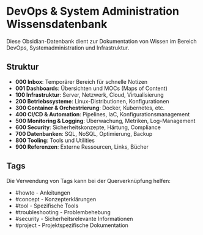 # DevOps & System Administration Wissensdatenbank

Diese Obsidian-Datenbank dient zur Dokumentation von Wissen im Bereich DevOps, Systemadministration und Infrastruktur.

## Struktur

- **000 Inbox**: Temporärer Bereich für schnelle Notizen
- **001 Dashboards**: Übersichten und MOCs (Maps of Content)
- **100 Infrastruktur**: Server, Netzwerk, Cloud, Virtualisierung
- **200 Betriebssysteme**: Linux-Distributionen, Konfigurationen
- **300 Container & Orchestrierung**: Docker, Kubernetes, etc.
- **400 CI/CD & Automation**: Pipelines, IaC, Konfigurationsmanagement
- **500 Monitoring & Logging**: Überwachung, Metriken, Log-Management
- **600 Security**: Sicherheitskonzepte, Härtung, Compliance
- **700 Datenbanken**: SQL, NoSQL, Optimierung, Backup
- **800 Tooling**: Tools und Utilities
- **900 Referenzen**: Externe Ressourcen, Links, Bücher

## Tags

Die Verwendung von Tags kann bei der Querverknüpfung helfen:
- #howto - Anleitungen
- #concept - Konzepterklärungen
- #tool - Spezifische Tools
- #troubleshooting - Problembehebung
- #security - Sicherheitsrelevante Informationen
- #project - Projektspezifische Dokumentation 